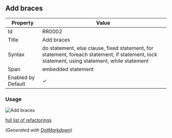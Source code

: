 ## Add braces

| Property           | Value                                                                                                                                        |
| ------------------ | -------------------------------------------------------------------------------------------------------------------------------------------- |
| Id                 | RR0002                                                                                                                                       |
| Title              | Add braces                                                                                                                                   |
| Syntax             | do statement, else clause, fixed statement, for statement, foreach statement, if statement, lock statement, using statement, while statement |
| Span               | embedded statement                                                                                                                           |
| Enabled by Default | &#x2713;                                                                                                                                     |

### Usage

![Add braces](../../images/refactorings/AddBraces.png)

[full list of refactorings](Refactorings.md)

*\(Generated with [DotMarkdown](http://github.com/JosefPihrt/DotMarkdown)\)*